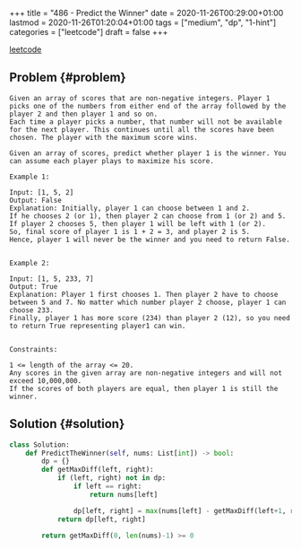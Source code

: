 +++
title = "486 - Predict the Winner"
date = 2020-11-26T00:29:00+01:00
lastmod = 2020-11-26T01:20:04+01:00
tags = ["medium", "dp", "1-hint"]
categories = ["leetcode"]
draft = false
+++

[leetcode](https://leetcode.com/problems/predict-the-winner/)


## Problem {#problem}

```text
Given an array of scores that are non-negative integers. Player 1 picks one of the numbers from either end of the array followed by the player 2 and then player 1 and so on.
Each time a player picks a number, that number will not be available for the next player. This continues until all the scores have been chosen. The player with the maximum score wins.

Given an array of scores, predict whether player 1 is the winner. You can assume each player plays to maximize his score.

Example 1:

Input: [1, 5, 2]
Output: False
Explanation: Initially, player 1 can choose between 1 and 2.
If he chooses 2 (or 1), then player 2 can choose from 1 (or 2) and 5. If player 2 chooses 5, then player 1 will be left with 1 (or 2).
So, final score of player 1 is 1 + 2 = 3, and player 2 is 5.
Hence, player 1 will never be the winner and you need to return False.


Example 2:

Input: [1, 5, 233, 7]
Output: True
Explanation: Player 1 first chooses 1. Then player 2 have to choose between 5 and 7. No matter which number player 2 choose, player 1 can choose 233.
Finally, player 1 has more score (234) than player 2 (12), so you need to return True representing player1 can win.


Constraints:

1 <= length of the array <= 20.
Any scores in the given array are non-negative integers and will not exceed 10,000,000.
If the scores of both players are equal, then player 1 is still the winner.
```


## Solution {#solution}

```python
class Solution:
    def PredictTheWinner(self, nums: List[int]) -> bool:
        dp = {}
        def getMaxDiff(left, right):
            if (left, right) not in dp:
                if left == right:
                    return nums[left]

                dp[left, right] = max(nums[left] - getMaxDiff(left+1, right), nums[right] - getMaxDiff(left, right-1))
            return dp[left, right]

        return getMaxDiff(0, len(nums)-1) >= 0
```
